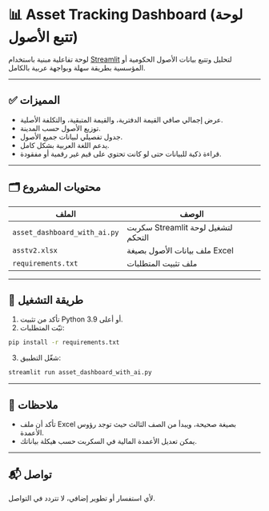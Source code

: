 
# 📊 Asset Tracking Dashboard (لوحة تتبع الأصول)

لوحة تفاعلية مبنية باستخدام [Streamlit](https://streamlit.io/) لتحليل وتتبع بيانات الأصول الحكومية أو المؤسسية بطريقة سهلة وبواجهة عربية بالكامل.

---

## ✅ المميزات

- عرض إجمالي صافي القيمة الدفترية، والقيمة المتبقية، والتكلفة الأصلية.
- توزيع الأصول حسب المدينة.
- جدول تفصيلي لبيانات جميع الأصول.
- يدعم اللغة العربية بشكل كامل.
- قراءة ذكية للبيانات حتى لو كانت تحتوي على قيم غير رقمية أو مفقودة.

---

## 🗂️ محتويات المشروع

| الملف | الوصف |
|------|--------|
| `asset_dashboard_with_ai.py` | سكربت Streamlit لتشغيل لوحة التحكم |
| `asstv2.xlsx` | ملف بيانات الأصول بصيغة Excel |
| `requirements.txt` | ملف تثبيت المتطلبات |

---

## 🚀 طريقة التشغيل

1. تأكد من تثبيت Python 3.9 أو أعلى.
2. ثبّت المتطلبات:

```bash
pip install -r requirements.txt
```

3. شغّل التطبيق:

```bash
streamlit run asset_dashboard_with_ai.py
```

---

## 📝 ملاحظات

- تأكد أن ملف Excel بصيغة صحيحة، ويبدأ من الصف الثالث حيث توجد رؤوس الأعمدة.
- يمكن تعديل الأعمدة المالية في السكربت حسب هيكلة بياناتك.

---

## 📬 تواصل

لأي استفسار أو تطوير إضافي، لا تتردد في التواصل.
